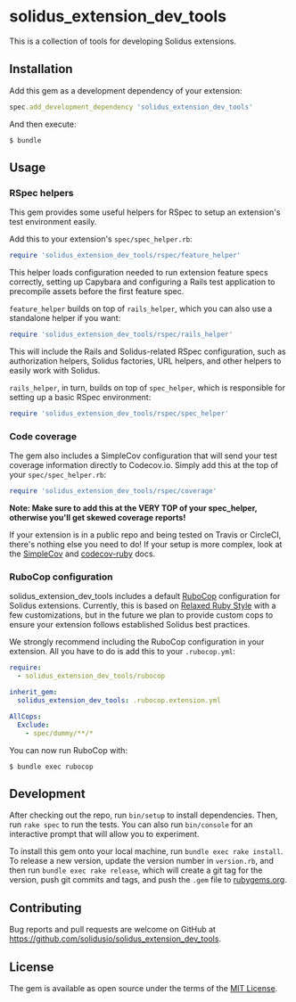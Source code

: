 # solidus_extension_dev_tools

This is a collection of tools for developing Solidus extensions.

## Installation

Add this gem as a development dependency of your extension:

```ruby
spec.add_development_dependency 'solidus_extension_dev_tools'
```

And then execute:

```console
$ bundle
```

## Usage

### RSpec helpers

This gem provides some useful helpers for RSpec to setup an extension's test environment easily.

Add this to your extension's `spec/spec_helper.rb`:

```ruby
require 'solidus_extension_dev_tools/rspec/feature_helper'
```

This helper loads configuration needed to run extension feature specs correctly, setting up Capybara
and configuring a Rails test application to precompile assets before the first feature spec.

`feature_helper` builds on top of `rails_helper`, which you can also use a standalone helper if you
want:

```ruby
require 'solidus_extension_dev_tools/rspec/rails_helper'
```

This will include the Rails and Solidus-related RSpec configuration, such as authorization helpers,
Solidus factories, URL helpers, and other helpers to easily work with Solidus.

`rails_helper`, in turn, builds on top of `spec_helper`, which is responsible for setting up a
basic RSpec environment:

```ruby
require 'solidus_extension_dev_tools/rspec/spec_helper'
```

### Code coverage

The gem also includes a SimpleCov configuration that will send your test coverage information
directly to Codecov.io. Simply add this at the top of your `spec/spec_helper.rb`:

```ruby
require 'solidus_extension_dev_tools/rspec/coverage'
```

**Note: Make sure to add this at the VERY TOP of your spec_helper, otherwise you'll get skewed
coverage reports!**

If your extension is in a public repo and being tested on Travis or CircleCI, there's nothing else
you need to do! If your setup is more complex, look at the
[SimpleCov](https://github.com/colszowka/simplecov)
and [codecov-ruby](https://github.com/codecov/codecov-ruby) docs.

### RuboCop configuration

solidus_extension_dev_tools includes a default [RuboCop](https://github.com/rubocop-hq/rubocop) configuration
for Solidus extensions. Currently, this is based on [Relaxed Ruby Style](https://relaxed.ruby.style)
with a few customizations, but in the future we plan to provide custom cops to ensure your
extension follows established Solidus best practices.

We strongly recommend including the RuboCop configuration in your extension. All you have to do is
add this to your `.rubocop.yml`:

```yaml
require:
  - solidus_extension_dev_tools/rubocop

inherit_gem:
  solidus_extension_dev_tools: .rubocop.extension.yml

AllCops:
  Exclude:
    - spec/dummy/**/*
``` 

You can now run RuboCop with:

```console
$ bundle exec rubocop
```

## Development

After checking out the repo, run `bin/setup` to install dependencies. Then, run `rake spec` to run 
the tests. You can also run `bin/console` for an interactive prompt that will allow you to 
experiment.

To install this gem onto your local machine, run `bundle exec rake install`. To release a new 
version, update the version number in `version.rb`, and then run `bundle exec rake release`, which 
will create a git tag for the version, push git commits and tags, and push the `.gem` file to 
[rubygems.org](https://rubygems.org).

## Contributing

Bug reports and pull requests are welcome on GitHub at https://github.com/solidusio/solidus_extension_dev_tools.

## License

The gem is available as open source under the terms of the
[MIT License](https://opensource.org/licenses/MIT).
